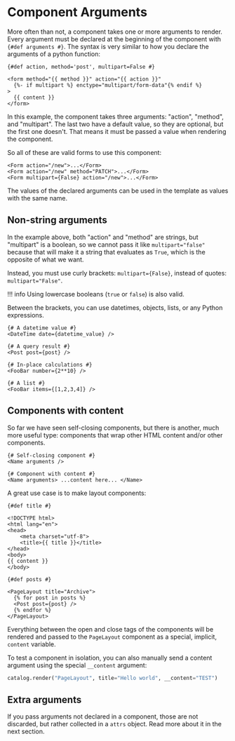 # Component Arguments

More often than not, a component takes one or more arguments to render. Every argument must be declared at the beginning of the component with `{#def arguments #}`. The syntax is very similar to how you declare the arguments of a python function:

```html+jinja title="components/Form.jinja"
{#def action, method='post', multipart=False #}

<form method="{{ method }}" action="{{ action }}"
  {%- if multipart %} enctype="multipart/form-data"{% endif %}
>
  {{ content }}
</form>
```

In this example, the component takes three arguments: "action", "method", and "multipart". The last two have a default value, so they are optional, but the first one doesn't. That means it must be passed a value when rendering the component.

So all of these are valid forms to use this component:

```html+jinja
<Form action="/new">...</Form>
<Form action="/new" method="PATCH">...</Form>
<Form multipart={False} action="/new">...</Form>
```

The values of the declared arguments can be used in the template as values with the same name.


## Non-string arguments

In the example above, both "action" and "method" are strings, but "multipart" is a boolean, so we cannot pass it like `multipart="false"`
because that will make it a string that evaluates as `True`, which is the opposite of what we want.

Instead, you must use curly brackets: `multipart={False}`, instead of quotes: `multipart="False"`.

!!! info
    Using lowercase booleans (`true` or `false`) is also valid.

Between the brackets, you can use datetimes, objects, lists, or any Python expressions.

```html+jinja
{# A datetime value #}
<DateTime date={datetime_value} />

{# A query result #}
<Post post={post} />

{# In-place calculations #}
<FooBar number={2**10} />

{# A list #}
<FooBar items={[1,2,3,4]} />
```


## Components with content

So far we have seen self-closing components, but there is another, much more useful type: components that wrap other HTML content and/or other components.

```html+jinja
{# Self-closing component #}
<Name arguments />

{# Component with content #}
<Name arguments> ...content here... </Name>
```

A great use case is to make layout components:

```html+jinja title="components/PageLayout.jinja"
{#def title #}

<!DOCTYPE html>
<html lang="en">
<head>
	<meta charset="utf-8">
	<title>{{ title }}</title>
</head>
<body>
{{ content }}
</body>
```

```html+jinja title="components/ArchivePage.jinja"
{#def posts #}

<PageLayout title="Archive">
  {% for post in posts %}
  <Post post={post} />
  {% endfor %}
</PageLayout>
```

Everything between the open and close tags of the components will be rendered and passed to the `PageLayout` component as a special, implicit, `content` variable.

To test a component in isolation, you can also manually send a content argument using the special `__content` argument:

```python
catalog.render("PageLayout", title="Hello world", __content="TEST")
```

## Extra arguments

If you pass arguments not declared in a component, those are not discarded, but rather collected in a `attrs` object. Read more about it in the next section.
